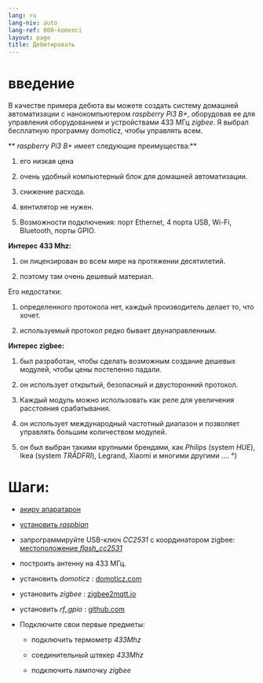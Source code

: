 ```yaml
---
lang: ru
lang-niv: auto
lang-ref: 000-komenci
layout: page
title: Дебютировать
---
```


# введение
В качестве примера дебюта вы можете создать систему домашней автоматизации с нанокомпьютером _raspberry Pi3 B+_, оборудовав ее для управления оборудованием и устройствами 433 МГц _zigbee_. Я выбрал бесплатную программу domoticz, чтобы управлять всем.

** _raspberry Pi3 B+_ имеет следующие преимущества:**

 1. его низкая цена


 2. очень удобный компьютерный блок для домашней автоматизации.


 3. снижение расхода.


 4. вентилятор не нужен.


 5. Возможности подключения: порт Ethernet, 4 порта USB, Wi-Fi, Bluetooth, порты GPIO.




**Интерес 433 Mhz:**

 1. он лицензирован во всем мире на протяжении десятилетий.


 2. поэтому там очень дешевый материал.



 
Его недостатки:

 1. определенного протокола нет, каждый производитель делает то, что хочет.


 2. используемый протокол редко бывает двунаправленным.




**Интерес zigbee:**

 1. был разработан, чтобы сделать возможным создание дешевых модулей, чтобы цены постепенно падали.


 1. он использует открытый, безопасный и двусторонний протокол.


 1. Каждый модуль можно использовать как реле для увеличения расстояния срабатывания.


 1. он использует международный частотный диапазон и позволяет управлять большим количеством модулей.


 1. он был выбран такими крупными брендами, как _Philips_ (system _HUE_), Ikea (system _TRÅDFRI_), Legrand, Xiaomi и многими другими .... °)




# Шаги:

* [акиру апаратарон](_posts/2020-08-31-aparataro.md)


* [установить _raspbian_](_posts/2020-12-22-instali_raspbian.md)


* запрограммируйте USB-ключ _CC2531_  с координатором zigbee: [ местоположение _flash_cc2531_](https://jmichault.github.io/flash_cc2531-dok/)


* построить антенну на 433 МГц.


* установить _domoticz_ : [domoticz.com](https://www.domoticz.com/wiki/Raspberry_Pi)
  


* установить _zigbee_ : [zigbee2mqtt.io](https://www.zigbee2mqtt.io/getting_started/running_zigbee2mqtt.html)


* установить _rf_gpio_ : [github.com](https://github.com/jmichault/rf_gpio/blob/master/LeguMin.md)
  


* Подключите свои первые предметы:  


  * подключить термометр _433Mhz_


  * соединительный штекер _433Mhz_


  * подключить лампочку _zigbee_



